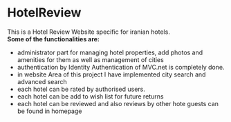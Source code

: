 # HotelReview
This is a Hotel Review Website specific for iranian hotels.
<br/>
<strong>Some of the functionalities are:</strong><br/>
<ul>
<li>administrator part for managing hotel properties, add photos and amenities for them as well as management of cities </li>
<li>authentication by Identity Authentication of MVC.net is completely done.</li>
<li>in website Area of this project I have implemented city search and advanced search</li>
<li>each hotel can be rated by authorised users.</li>
<li>each hotel can be add to wish list for future returns</li>
<li>each hotel can be reviewed and also reviews by other hote guests can be found in homepage</li>
</ul>
